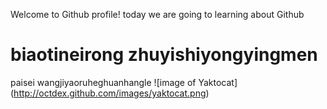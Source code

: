 Welcome to Github profile!
today we are going to learning about Github      
# biaotineirong zhuyishiyongyingmen
paisei wangjiyaoruheghuanhangle
![image of Yaktocat] (http://octdex.github.com/images/yaktocat.png)    




